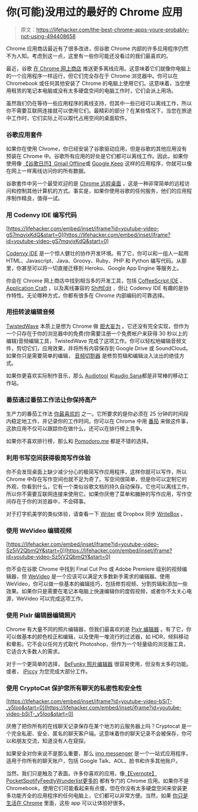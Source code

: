# 你(可能)没用过的最好的 Chrome 应用

> 原文：<https://lifehacker.com/the-best-chrome-apps-youre-probably-not-using-494408658>

Chrome 应用商店最近有了很多改进，但谷歌 Chrome 内部的许多应用程序仍然不为人知。考虑到这一点，这里有一些你可能还没看过的我们最喜欢的。



最近，谷歌 [在 Chrome 网上商店](http://gigaom.com/2013/05/01/more-offline-chrome-apps-arrive-chrome-web-store-previews-packaged-apps/) 推送更多离线应用。这意味着它们就像你电脑上的一个应用程序一样运行，但它们完全存在于 Chrome 浏览器中。你可以在 Chromebook 或任何其他安装了 Chrome 的电脑上使用它们。这意味着，当您使用租赁的笔记本电脑或没有太多硬盘空间的电脑工作时，它们会派上用场。

虽然我们仍在等待一些应用程序的离线支持，但其中一些已经可以离线工作，所以你不需要互联网连接就可以使用它们。最精彩的部分？在某些情况下，当您在旅途中工作时，它们实际上可以取代占用空间的桌面软件。

### 谷歌应用套件

如果你在使用 Chrome，你已经安装了谷歌驱动应用，但是谷歌的其他应用没有预装在 Chrome 中。谷歌所有应用的好处是它们都可以离线工作。因此，如果你使用像 [【谷歌日历】](https://chrome.google.com/webstore/detail/google-calendar/ejjicmeblgpmajnghnpcppodonldlgfn)[Gmail Offline](https://chrome.google.com/webstore/detail/gmail-offline/ejidjjhkpiempkbhmpbfngldlkglhimk)或 [Google Keep](https://chrome.google.com/webstore/detail/google-keep/hmjkmjkepdijhoojdojkdfohbdgmmhki) 这样的应用程序，你就可以像在网上一样离线访问你的所有数据。

谷歌套件中另一个最受欢迎的是 [Chrome 远程桌面](https://chrome.google.com/webstore/detail/chrome-remote-desktop/gbchcmhmhahfdphkhkmpfmihenigjmpp) ，这是一种非常简单的远程访问和控制其他计算机的方式。事实是，如果你使用谷歌的任何服务，他们的应用程序制作精良，值得一试。

### 用 Codenvy IDE 编写代码

 [https://lifehacker.com/embed/inset/iframe?id=youtube-video-gS7mqvjxKdQ&start=0](https://lifehacker.com/embed/inset/iframe?id=youtube-video-gS7mqvjxKdQ&start=0) 

[Codenvy IDE](https://chrome.google.com/webstore/detail/codenvy-ide/lefigjbiimiemfhjmibbgemkpenelmag) 是一个惊人健壮的协作开发环境。有了它，你可以和一组人一起用 HTML、Javascript、Java、Groovy、Ruby、PHP 和 Python 编写代码。从那里，你甚至可以将一切直接迁移到 Heroku、Google App Engine 等服务上。

你会在 Chrome 网上商店中找到相当多的开发工具，包括 [CoffeeScript IDE](https://chrome.google.com/webstore/detail/coffeescript-ide/hikjpmfebkagiijbdinakadphhjffaik) 、 [Application Craft](https://chrome.google.com/webstore/detail/application-craft/fnbfgfpielckjhdohmkacklnnjkdpkdc) ，以及离线兼容的 [ShiftEdit](https://chrome.google.com/webstore/detail/shiftedit/lcgmndephhjcabhhjfcmncnhbmgbkpij) ，但让 Codenvy IDE 有趣的是协作特性。无论哪种方式，你都有很多在 Chrome 内部编码的可靠选择。

### 用扭转波编辑音频

[TwistedWave](https://chrome.google.com/webstore/detail/twistedwave/lhjkhabkkillndljkhedpfldghbpljij) 本质上是想为 Chrome 做 [胆大妄为](http://audacity.sourceforge.net/) 。它还没有完全实现，但作为一个只存在于你的浏览器中的免费(你需要注册一个免费帐户来获得 30 秒以上的编辑)音频编辑工具，TwistedWave 完成了这项工作。你可以轻松地编辑音频文件，剪切它们，应用效果，并将所有内容保存到 Google Drive 或 SoundCloud。如果你只是需要简单的编辑， [音频切割器](https://chrome.google.com/webstore/detail/audio-cutter/plimnkafgoiilijmlbnfoafihjjijbfp) 是修剪剪辑和编辑淡入淡出的绝佳方式。

如果你更喜欢实际制作音乐，那么 [Audiotool](https://chrome.google.com/webstore/detail/audiotool/bkgoccjhfjgjedhkiefaclppgbmoobnk?hl=en) 和[audio Sana](https://chrome.google.com/webstore/detail/audiosauna/lkgfemnodkdnenmfkblebnkjpckkjcae)都是非常棒的移动工作站。

### 番茄通过番茄工作法让你保持高产

生产力的番茄工作法 [你最喜欢的](http://lifehacker.com/most-popular-productivity-method-the-pomodoro-techniqu-5890829) 之一。它所要求的是你必须在 25 分钟的时间段内稳定地工作，并记录你的工作时间。你可以在 Chrome 中用 [番茄](https://chrome.google.com/webstore/detail/tomatoes/jijbhneeenepenoolcdalnekggeialeo) 来做这件事，这款应用不仅可以跟踪你在做什么，还可以在排行榜上竞争。

如果你不喜欢排行榜，那么和 [Pomodoro.me](https://chrome.google.com/webstore/detail/pomodorome/pdkkfpnoobbihpjbophkgcibemmmidhk) 都是不错的选择。

### 利用书写空间获得极简写作体验

你不会发现桌面上缺少减少分心的极简写作应用程序，这样你就可以写作，所以 Chrome 中存在写作空间也就不足为奇了。写空间很简单，但是你可以定制它的外观，你看到什么，它有一个类似谷歌文档的持久自动保存。它也可以离线工作，所以你不需要互联网连接来使用它。如果你厌倦了菜单和臃肿的写作应用，写作空间存在于你的浏览器中，不会碍事。

对于打字机美学的类似体验，请查看一下 [Writer](https://chrome.google.com/webstore/detail/writer/pnengefjfhgcceajaepbjhanoojifmog) 或 Dropbox 同步 [WriteBox](https://chrome.google.com/webstore/detail/writebox/bbehjmjchoiaglkeboicbgkpfafcmhij) 。

### 使用 WeVideo 编辑视频

 [https://lifehacker.com/embed/inset/iframe?id=youtube-video-Sz5jV2QbmQY&start=0](https://lifehacker.com/embed/inset/iframe?id=youtube-video-Sz5jV2QbmQY&start=0) 

你不会在谷歌 Chrome 中找到 Final Cut Pro 或 Adobe Premiere 级别的视频编辑器，但 [WeVideo](https://chrome.google.com/webstore/detail/wevideo-video-editor/okgjbfikepgflmlelgfgecmgjnmnmnnb) 是一个应该可以满足大多数新手需求的编辑器。使用 WeVideo，你可以做一些基本的编辑技巧，包括修剪视频、分割剪辑和添加一些效果。如果你只是需要在笔记本电脑上快速编辑你的度假视频，或者你不太关心电源，WeVideo 可以完成这项工作。

### 使用 Pixlr 编辑器编辑照片

Chrome 有大量不同的照片编辑器，但我们最喜欢的是 [Pixlr 编辑器](https://chrome.google.com/webstore/detail/pixlr-editor/icmaknaampgiegkcjlimdiidlhopknpk) 。有了它，你可以做基本的颜色校正和编辑，以及使用一堆流行的过滤器，如 HDR，倾斜移动和晕影。它不会以任何方式取代 Photoshop，但作为一个轻量级的浏览器工具，它适合大多数人的需求。

对于一个更简单的选择， [BeFunky 照片编辑器](https://chrome.google.com/webstore/detail/befunky-photo-editor/apfkepiiddolifkgjmfdgpnipgnfejab) 很容易使用，但没有太多的功能。或者， [iPiccy](https://chrome.google.com/webstore/detail/ipiccy-photo-editor/imokeandodnlammaoenbgcnbhigjbpjh) 为您完成大部分工作。

### 使用 CryptoCat 保护您所有聊天的私密性和安全性

 [https://lifehacker.com/embed/inset/iframe?id=youtube-video-bSjT-_y5Ioo&start=0](https://lifehacker.com/embed/inset/iframe?id=youtube-video-bSjT-_y5Ioo&start=0) 

厌倦了把你所有的在线聊天记录保存在某个地方的云服务器上吗？Cryptocat 是一个完全私密、安全、匿名的聊天客户端。这意味着你的聊天记录不会被保存，你可以和朋友交流，知道没有人在窥探。

如果安全对你来说不是那么重要，那么 [imo messenger](https://chrome.google.com/webstore/detail/imo-messenger/ocaebkdojpikfmhmnekiflipcicedobi) 是一个一站式应用程序，适用于你所有的聊天账户，包括 Google Talk、AOL、脸书和许多其他账户。

当然，我们只是触及了表面。许多你喜欢的应用，像[【Evernote】](https://chrome.google.com/webstore/detail/evernote-web/lbfehkoinhhcknnbdgnnmjhiladcgbol)[Pocket](https://chrome.google.com/webstore/detail/pocket/jijgclgmgjipgefcnnnibgllfonlfdap)[Spotify](https://chrome.google.com/webstore/detail/spotify-music-for-every-m/cnkjkdjlofllcpbemipjbcpfnglbgieh)[Feedly](https://chrome.google.com/webstore/detail/feedly-your-news-rss-goog/hipbfijinpcgfogaopmgehiegacbhmob)[Wunderlist](https://chrome.google.com/webstore/detail/wunderlist-to-do-task-lis/fjliknjliaohjgjajlgolhijphojjdkc)[更多的](https://chrome.google.com/webstore/category/apps) 都有专门的 Chrome 应用。如果你不是 Chromebook，使用它们可能看起来有点傻，但在你没有太多硬盘空间来安装更多功能齐全的应用程序的任何电脑上，它们都可以非常方便。当然，如果 [你只是生活在 Chrome](http://lifehacker.com/the-intermediate-guide-to-living-entirely-inside-chrome-5796224) 里面，这些 app 可以让体验好很多。